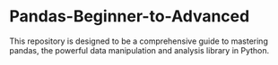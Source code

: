 # Pandas-Beginner-to-Advanced
This repository is designed to be a comprehensive guide to mastering pandas, the powerful data manipulation and analysis library in Python. 
